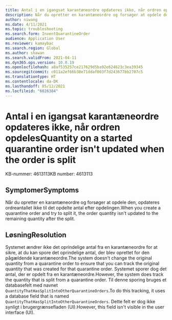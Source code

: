 ```yaml
---
title: Antal i en igangsat karantæneordre opdateres ikke, når ordren opdeles
description: Når du opretter en karantæneordre og forsøger at opdele den, opdateres ordreantallet ikke til det opdelte restantal.
author: niwang
ms.date: 4/11/2021
ms.topic: troubleshooting
ms.search.form: InventQuarantineOrder
audience: Application User
ms.reviewer: kamaybac
ms.search.region: Global
ms.author: shawan
ms.search.validFrom: 2021-04-11
ms.dyn365.ops.version: 10.0.19
ms.openlocfilehash: a8af535257ce217629d5ba92e624623c3ea39345
ms.sourcegitcommit: c011a2ef66b38e71ddaf003f7d243677bb2707c5
ms.translationtype: HT
ms.contentlocale: da-DK
ms.lasthandoff: 05/12/2021
ms.locfileid: "6026384"
---
```

# <a name="quantity-on-a-started-quarantine-order-isnt-updated-when-the-order-is-split"></a><span data-ttu-id="f6c33-103">Antal i en igangsat karantæneordre opdateres ikke, når ordren opdeles</span><span class="sxs-lookup"><span data-stu-id="f6c33-103">Quantity on a started quarantine order isn't updated when the order is split</span></span>

<span data-ttu-id="f6c33-104">KB-nummer: 4613113</span><span class="sxs-lookup"><span data-stu-id="f6c33-104">KB number: 4613113</span></span>

## <a name="symptoms"></a><span data-ttu-id="f6c33-105">Symptomer</span><span class="sxs-lookup"><span data-stu-id="f6c33-105">Symptoms</span></span>

<span data-ttu-id="f6c33-106">Når du opretter en karantæneordre og forsøger at opdele den, opdateres ordreantallet ikke til det opdelte antal efter opdelingen.</span><span class="sxs-lookup"><span data-stu-id="f6c33-106">When you create a quarantine order and try to split it, the order quantity isn't updated to the remaining quantity after the split.</span></span>

## <a name="resolution"></a><span data-ttu-id="f6c33-107">Løsning</span><span class="sxs-lookup"><span data-stu-id="f6c33-107">Resolution</span></span>

<span data-ttu-id="f6c33-108">Systemet ændrer ikke det oprindelige antal fra en karantæneordre for at sikre, at du kan spore det oprindelige antal, der blev oprettet for den pågældende karantæneordre.</span><span class="sxs-lookup"><span data-stu-id="f6c33-108">The system doesn't change the original quantity from a quarantine order to ensure that you can track the original quantity that was created for that quarantine order.</span></span> <span data-ttu-id="f6c33-109">Systemet sporer dog det antal, der er opdelt fra en karantæneordre.</span><span class="sxs-lookup"><span data-stu-id="f6c33-109">However, the system does track the quantity that is split from a quarantine order.</span></span> <span data-ttu-id="f6c33-110">Til denne sporing bruges et databasefelt med navnet `QuantityThatHasSplitIntoOtherQuarantineOrders`.</span><span class="sxs-lookup"><span data-stu-id="f6c33-110">To do this tracking, it uses a database field that is named `QuantityThatHasSplitIntoOtherQuarantineOrders`.</span></span> <span data-ttu-id="f6c33-111">Dette felt er dog ikke synligt i brugergrænsefladen (UI).</span><span class="sxs-lookup"><span data-stu-id="f6c33-111">However, this field isn't visible in the user interface (UI).</span></span>
